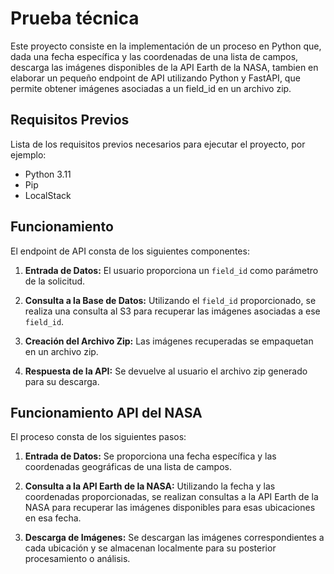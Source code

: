 # Prueba técnica

Este proyecto consiste en la implementación de un proceso en Python que, dada una fecha específica y las coordenadas de una lista de campos, descarga las imágenes disponibles de la API Earth de la NASA,
tambien en elaborar un pequeño endpoint de API utilizando Python y FastAPI, que permite obtener imágenes asociadas a un field_id en un archivo zip.

## Requisitos Previos

Lista de los requisitos previos necesarios para ejecutar el proyecto, por ejemplo:

- Python 3.11
- Pip
- LocalStack

## Funcionamiento

El endpoint de API consta de los siguientes componentes:

1. **Entrada de Datos:** El usuario proporciona un `field_id` como parámetro de la solicitud.

2. **Consulta a la Base de Datos:** Utilizando el `field_id` proporcionado, se realiza una consulta al S3 para recuperar las imágenes asociadas a ese `field_id`.

3. **Creación del Archivo Zip:** Las imágenes recuperadas se empaquetan en un archivo zip.

4. **Respuesta de la API:** Se devuelve al usuario el archivo zip generado para su descarga.

## Funcionamiento API del NASA

El proceso consta de los siguientes pasos:

1. **Entrada de Datos:** Se proporciona una fecha específica y las coordenadas geográficas de una lista de campos.

2. **Consulta a la API Earth de la NASA:** Utilizando la fecha y las coordenadas proporcionadas, se realizan consultas a la API Earth de la NASA para recuperar las imágenes disponibles para esas ubicaciones en esa fecha.

3. **Descarga de Imágenes:** Se descargan las imágenes correspondientes a cada ubicación y se almacenan localmente para su posterior procesamiento o análisis.


